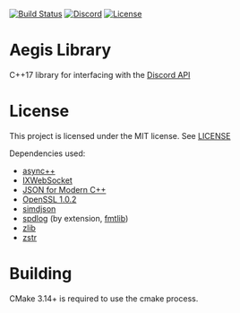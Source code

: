 [![Build Status](https://travis-ci.org/zeroxs/aegis.cpp.svg?branch=master)](https://travis-ci.org/zeroxs/aegis.cpp) [![Discord](https://discordapp.com/api/guilds/287048029524066334/widget.png)](https://discord.gg/w7Y3Bb8) [![License](https://img.shields.io/badge/license-MIT-blue.svg)](https://github.com/zeroxs/aegis.cpp/blob/master/LICENSE)

# Aegis Library

C++17 library for interfacing with the [Discord API](https://discordapp.com/developers/docs/intro)

# License

This project is licensed under the MIT license. See [LICENSE](https://github.com/zeroxs/aegis.cpp/blob/master/LICENSE)

Dependencies used:

- [async++](https://github.com/Amanieu/asyncplusplus)
- [IXWebSocket](https://github.com/machinezone/IXWebSocket)
- [JSON for Modern C++](https://github.com/nlohmann/json)
- [OpenSSL 1.0.2](https://www.openssl.org)
- [simdjson](https://github.com/simdjson/simdjson)
- [spdlog](https://github.com/gabime/spdlog) (by extension, [fmtlib](https://github.com/fmtlib/fmt))
- [zlib](https://zlib.net)
- [zstr](https://github.com/mateidavid/zstr)

# Building

CMake 3.14+ is required to use the cmake process.


